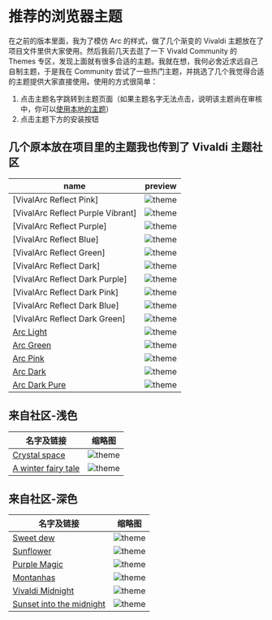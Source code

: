 # 推荐的浏览器主题

在之前的版本里面，我为了模仿 Arc 的样式，做了几个渐变的 Vivaldi 主题放在了项目文件里供大家使用。然后我前几天去逛了一下 Vivald Community 的 Themes 专区，发现上面就有很多合适的主题。我就在想，我何必舍近求远自己自制主题，于是我在 Community 尝试了一些热门主题，并挑选了几个我觉得合适的主题提供大家直接使用。使用的方式很简单：
1. 点击主题名字跳转到主题页面（如果主题名字无法点击，说明该主题尚在审核中，你可以[使用本地的主题](./using-local-vivaldi-theme-cn.md)）
2. 点击主题下方的安装按钮

## 几个原本放在项目里的主题我也传到了 Vivaldi 主题社区

| name       | preview                           | 
| ---------- | ----------------------------------- | 
| [VivalArc Reflect Pink]  | ![theme](../themes/theme_screenshots/vivalarc_reflect_pink.jpg) | 
| [VivalArc Reflect Purple Vibrant]  | ![theme](../themes/theme_screenshots/vivalarc_reflect_purple_vibrant.jpg) | 
| [VivalArc Reflect Purple]  | ![theme](../themes/theme_screenshots/vivalarc_reflect_purple.jpg) | 
| [VivalArc Reflect Blue]  | ![theme](../themes/theme_screenshots/vivalarc_reflect_blue.jpg) | 
| [VivalArc Reflect Green]  | ![theme](../themes/theme_screenshots/vivalarc_reflect_green.jpg) | 
| [VivalArc Reflect Dark]  | ![theme](../themes/theme_screenshots/vivalarc_reflect_dark.jpg) | 
| [VivalArc Reflect Dark Purple]  | ![theme](../themes/theme_screenshots/vivalarc_reflect_dark_purple.jpg) | 
| [VivalArc Reflect Dark Pink]  | ![theme](../themes/theme_screenshots/vivalarc_reflect_dark_pink.jpg) | 
| [VivalArc Reflect Dark Blue]  | ![theme](../themes/theme_screenshots/vivalarc_reflect_dark_blue.jpg) | 
| [VivalArc Reflect Dark Green]  | ![theme](../themes/theme_screenshots/vivalarc_reflect_dark_green.jpg) | 
| [Arc Light](https://themes.vivaldi.net/themes/1LVJ2bOYJx9)  | ![theme](../themes/theme_screenshots/theme_arclight.jpg) | 
| [Arc Green](https://themes.vivaldi.net/themes/eZXvokoRvOW) | ![theme](../themes/theme_screenshots/theme_gradient_greenlight.jpg) | 
| [Arc Pink](https://themes.vivaldi.net/themes/0WV7AngZlaX) | ![theme](../themes/theme_screenshots/theme_gradient_pinklight.jpg) | 
| [Arc Dark](https://themes.vivaldi.net/themes/rwjvExg4lAL) | ![theme](../themes/theme_screenshots/theme_arcdark.jpg) | 
| [Arc Dark Pure](https://themes.vivaldi.net/themes/NOb71LX8J1g) | ![theme](../themes/theme_screenshots/theme_arcdark_pure.jpg) | 

## 来自社区-浅色

| 名字及链接       | 缩略图                              | 
| ---------- | ----------------------------------- | 
| [Crystal space](https://themes.vivaldi.net/themes/og57a39DvQE)  | ![theme](../themes/theme_screenshots/crystal_space.jpg) | 
| [A winter fairy tale](https://themes.vivaldi.net/themes/eZXvowXvOWN)  | ![theme](../themes/theme_screenshots/winter_fairy_tale.jpg) | 

## 来自社区-深色

| 名字及链接       | 缩略图                              | 
| ---------- | ----------------------------------- | 
| [Sweet dew](https://themes.vivaldi.net/themes/PBylqeb8lr5)  | ![theme](../themes/theme_screenshots/sweet_dew.jpg) | 
| [Sunflower](https://themes.vivaldi.net/themes/je3lRL3dJVG)  | ![theme](../themes/theme_screenshots/sunflower.jpg) | 
| [Purple Magic](https://themes.vivaldi.net/themes/n3MlkpoovEZ)  | ![theme](../themes/theme_screenshots/purple_magic.jpg) | 
| [Montanhas](https://themes.vivaldi.net/themes/MD07Kq4gv14)  | ![theme](../themes/theme_screenshots/montanhas.jpg) | 
| [Vivaldi Midnight](https://themes.vivaldi.net/themes/rwjvExj2lAL)  | ![theme](../themes/theme_screenshots/vivaldi_midnight.jpg) | 
| [Sunset into the midnight](https://themes.vivaldi.net/themes/gZplByVe7QV)  | ![theme](../themes/theme_screenshots/sunset_into_the_midnight.jpg) | 
